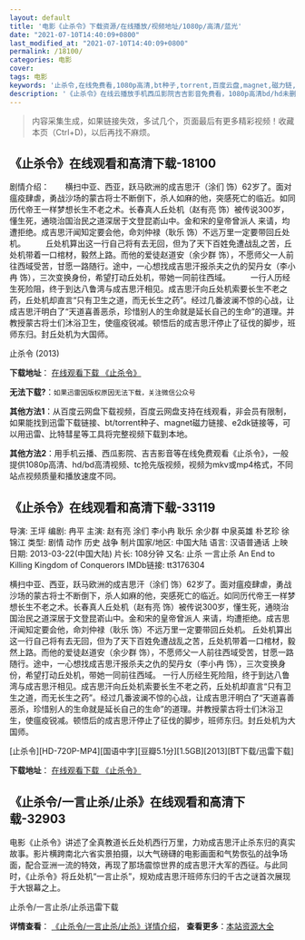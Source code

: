 ```yaml
---
layout: default
title: '电影《止杀令》下载资源/在线播放/视频地址/1080p/高清/蓝光'
date: "2021-07-10T14:40:09+0800"
last_modified_at: "2021-07-10T14:40:09+0800"
permalink: /18100/
categories: 电影
cover:
tags: 电影
keywords: '止杀令,在线免费看,1080p高清,bt种子,torrent,百度云盘,magnet,磁力链,迅雷下载资源'
description: '《止杀令》在线云播放手机西瓜影院吉吉影音免费看，1080p高清bd/hd未删减完整版和tc抢先枪版，mkv/mp4格式，附带bt/torrent种子、magnet/磁力链、百度云盘、网盘资源迅雷下载链接'
---
```


>内容采集生成，如果链接失效，多试几个，页面最后有更多精彩视频！收藏本页（Ctrl+D)，以后再找不麻烦。


## 《止杀令》在线观看和高清下载-18100

剧情介绍：　　横扫中亚、西亚，跃马欧洲的成吉思汗（涂们 饰）62岁了。面对瘟疫肆虐，勇战沙场的蒙古将士不断倒下，杀人如麻的他，突感死亡的临近。如同历代帝王一样梦想长生不老之术。长春真人丘处机（赵有亮 饰）被传说300岁，懂生死，通晓治国治民之道深居于文登昆嵛山中。金和宋的皇帝曾派人 来请，均遭拒绝。成吉思汗闻知定要会他，命刘仲禄（耿乐 饰）不远万里一定要带回丘处机。  　　丘处机算出这一行自己将有去无回，但为了天下百姓免遭战乱之苦，丘处机带着一口棺材，毅然上路。而他的爱徒赵道安（余少群 饰），不愿师父一人前往西域受苦，甘愿一路随行。途中，一心想找成吉思汗报杀夫之仇的契丹女（李小冉 饰），三次变换身份，希望打动丘处机，带她一同前往西域。  　　一行人历经生死险阻，终于到达八鲁湾与成吉思汗相见。成吉思汗向丘处机索要长生不老之药，丘处机却直言“只有卫生之道，而无长生之药”。经过几番波澜不惊的心战，让成吉思汗明白了“天道喜善恶杀，珍惜别人的生命就是延长自己的生命”的道理。并教授蒙古将士们沐浴卫生，使瘟疫锐减。顿悟后的成吉思汗停止了征伐的脚步，班师东归。封丘处机为大国师。


止杀令 (2013)

**下载地址**： [在线观看下载 《止杀令》](https://www.btbtdy.me/btdy/dy3190.html) 


**无法下载?**：`如果迅雷因版权原因无法下载，关注微信公众号 `

**其他方法1**：从百度云网盘下载视频，百度云网盘支持在线观看，非会员有限制，如果能找到迅雷下载链接、bt/torrent种子、magnet磁力链接、e2dk链接等，可以用迅雷、比特彗星等工具将完整视频下载到本地。

**其他方法2**：用手机云播、西瓜影院、吉吉影音等在线免费观看《止杀令》，一般提供1080p高清、hd/bd高清视频、tc抢先版视频，视频为mkv或mp4格式，不同站点视频质量和播放速度不同。


## 《止杀令》在线观看和高清下载-33119

导演: 王坪 编剧: 冉平 主演: 赵有亮 涂们 李小冉 耿乐 余少群 中泉英雄 朴艺珍 徐锦江 类型: 剧情 动作 历史 战争 制片国家/地区: 中国大陆 语言: 汉语普通话 上映日期: 2013-03-22(中国大陆) 片长: 108分钟 又名: 止杀 一言止杀 An End to Killing Kingdom of Conquerors IMDb链接: tt3176304

横扫中亚、西亚，跃马欧洲的成吉思汗（涂们 饰）62岁了。面对瘟疫肆虐，勇战沙场的蒙古将士不断倒下，杀人如麻的他，突感死亡的临近。如同历代帝王一样梦想长生不老之术。长春真人丘处机（赵有亮 饰）被传说300岁，懂生死，通晓治国治民之道深居于文登昆嵛山中。金和宋的皇帝曾派人 来请，均遭拒绝。成吉思汗闻知定要会他，命刘仲禄（耿乐 饰）不远万里一定要带回丘处机。 丘处机算出这一行自己将有去无回，但为了天下百姓免遭战乱之苦，丘处机带着一口棺材，毅然上路。而他的爱徒赵道安（余少群 饰），不愿师父一人前往西域受苦，甘愿一路随行。途中，一心想找成吉思汗报杀夫之仇的契丹女（李小冉 饰），三次变换身份，希望打动丘处机，带她一同前往西域。 一行人历经生死险阻，终于到达八鲁湾与成吉思汗相见。成吉思汗向丘处机索要长生不老之药，丘处机却直言“只有卫生之道，而无长生之药”。经过几番波澜不惊的心战，让成吉思汗明白了“天道喜善恶杀，珍惜别人的生命就是延长自己的生命”的道理。并教授蒙古将士们沐浴卫生，使瘟疫锐减。顿悟后的成吉思汗停止了征伐的脚步，班师东归。封丘处机为大国师。


[止杀令][HD-720P-MP4][国语中字][豆瓣5.1分][1.5GB][2013][BT下载/迅雷下载]

**下载地址**： [在线观看下载 《止杀令》](https://www.btdx8.com/torrent/an_end_to_killing_2013.html) 


## 《止杀令/一言止杀/止杀》在线观看和高清下载-32903

电影《止杀令》讲述了全真教道长丘处机西行万里，力劝成吉思汗止杀东归的真实故事。影片横跨南北六省实景拍摄，以大气磅礴的电影画面和气势恢弘的战争场面，配合亚洲一流的特效，再现了那场震惊世界的成吉思汗大军的西征。与此同时，《止杀令》将丘处机&ldquo;一言止杀”，规劝成吉思汗班师东归的千古之谜首次展现于大银幕之上。</p>


止杀令/一言止杀/止杀迅雷下载

**详情查看**： [《止杀令/一言止杀/止杀》详情介绍](/movie/32903/)， **查看更多**：[本站资源大全](/movie/t/all/)

